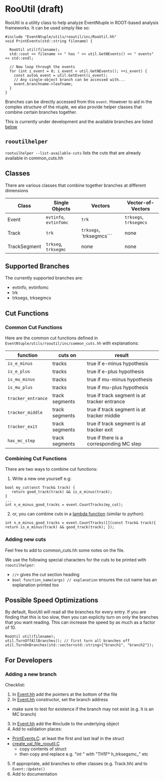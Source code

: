# RooUtil (draft)

RooUtil is a utility class to help analyze EventNtuple in ROOT-based analysis frameworks. It can be used simply like so:

```
#include "EventNtuple/utils/rooutil/inc/RooUtil.hh"
void PrintEvents(std::string filename) {

  RooUtil util(filename);
  std::cout << filename << " has " << util.GetNEvents() << " events" << std::endl;

  // Now loop through the events
  for (int i_event = 0; i_event < util.GetNEvents(); ++i_event) {
    const auto& event = util.GetEvent(i_event);
    // Any single-object branch can be accessed with...
    event.branchname->leafname;
  }
}
```

Branches can be directly accessed from this ```event```. However to aid in the complex structure of the ntuple, we also provide helper classes that combine certain branches together.

This is currently under development and the available branches are listed [below](#Supported-Branches)

## ```rooutilhelper```

```rootuilhelper --list-available-cuts``` lists the cuts that are already available in common_cuts.hh

## Classes
There are various classes that combine together branches at different dimensions

| Class | Single Objects | Vectors | Vector-of-Vectors |
|-----|-----|----|-----|
| Event | ```evtinfo```, ```evtinfomc``` | ```trk``` | ```trksegs```, ```trksegmcs``` |
| Track | ```trk``` | ```trksegs```, `trksegmcs``` | none |
| TrackSegment | ```trkseg```, ```trksegmc``` | none | none |

## Supported Branches
The currently supported branches are:
* evtinfo, evtinfomc
* trk
* trksegs, trksegmcs

## Cut Functions

### Common Cut Functions

Here are the common cut functions defined in ```EventNtuple/utils/rooutil/inc/common_cuts.hh``` with explanations:

| function | cuts on | result |
|----|----|----|
|```is_e_minus``` | tracks | true if e-minus hypothesis |
|```is_e_plus``` | tracks | true if e-plus hypothesis |
|```is_mu_minus``` | tracks | true if mu-minus hypothesis |
|```is_mu_plus``` | tracks | true if mu-plus hypothesis |
|```tracker_entrance``` | track segments | true if track segment is at tracker entrance |
|```tracker_middle``` | track segments | true if track segment is at tracker middle |
|```tracker_exit``` | track segments | true if track segment is at tracker exit |
|```has_mc_step``` | track segments | true if there is a corresponding MC step |

### Combining Cut Functions

There are two ways to combine cut functions:

1. Write a new one yourself e.g:

```
bool my_cut(onst Track& track) {
   return good_track(track) && is_e_minus(track);
}
...
int n_e_minus_good_tracks = event.CountTracks(my_cut);
```

2. or, you can combine cuts in a [lambda function](https://learn.microsoft.com/en-us/cpp/cpp/lambda-expressions-in-cpp?view=msvc-170) (similar to python):

```
int n_e_minus_good_tracks = event.CountTracks([](const Track& track){ return is_e_minus(track) && good_track(track); });
```

### Adding new cuts
Feel free to add to common_cuts.hh some notes on the file.

We use the following special characters for the cuts to be printed with ```rooutilhelper```:
* ```//+``` gives the cut section heading
* ```bool function_name(args) // explanation``` ensures the cut name has an explanation printed too

## Possible Speed Optimizations
By default, RooUtil will read all the branches for every entry. If you are finding that this is too slow, then you can explicity turn on only the branches that you want reading. This can increase the speed by as much as a factor of 10.

```
RooUtil util(filename);
util.TurnOffAllBranches(); // first turn all branches off
util.TurnOnBranches(std::vector<std::string>{"branch1", "branch2"});
```

## For Developers
### Adding a new branch
Checklist:

1. In [Event.hh](inc/Event.hh) add the pointers at the bottom of the file
2. In [Event.hh](inc/Event.hh) constructor, set the branch address
  - make sure to test for existence if the branch may not exist (e.g. it is an MC branch)
3. In [Event.hh](inc/Event.hh) add the #include to the underlying object
4. Add to validation places:
  - [PrintEvents.C](examples/PrintEvents.C): at least the first and last leaf in the struct
  - [create_val_file_rooutil.C](../../validation/create_val_file_rooutil.C)
     - copy contents of struct
     - then copy and replace e.g. "int " with "TH1F* h_trksegsmc_" etc
5. If appropriate, add branches to other classes (e.g. Track.hh) and to ```Event::Update()```
6. Add to documentation
